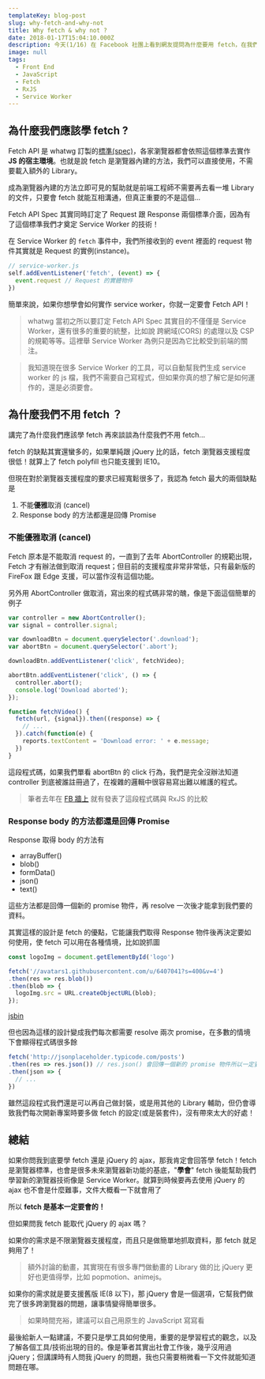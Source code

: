```yaml
---
templateKey: blog-post
slug: why-fetch-and-why-not
title: Why fetch & why not ?
date: 2018-01-17T15:04:10.000Z
description: 今天(1/16) 在 Facebook 社團上看到網友提問為什麼要用 fetch，在我們已經有 jQuery ajax 的情況下，fetch 能取代 jQuery 的 ajax 嗎？
image: null
tags:
  - Front End
  - JavaScript
  - Fetch
  - RxJS
  - Service Worker
---
```


## 為什麼我們應該學 fetch ?

Fetch API 是 whatwg 訂製的[標準(spec)](https://github.com/whatwg/fetch)，各家瀏覽器都會依照這個標準去實作 **JS 的宿主環境**。也就是說 fetch 是瀏覽器內建的方法，我們可以直接使用，不需要載入額外的 Library。

成為瀏覽器內建的方法立即可見的幫助就是前端工程師不需要再去看一堆 Library 的文件，只要會 fetch 就能互相溝通，但真正重要的不是這個...

Fetch API Spec 其實同時訂定了 Request 跟 Response 兩個標準介面，因為有了這個標準我們才奠定 Service Worker 的技術！

在 Service Worker 的 `fetch` 事件中，我們所接收到的 event 裡面的 request 物件其實就是 Request 的實例(instance)。

```javascript
// service-worker.js
self.addEventListener('fetch', (event) => {
  event.request // Request 的實體物件
})
```

簡單來說，如果你想學會如何實作 service worker，你就一定要會 Fetch API！

> whatwg 當初之所以要訂定 Fetch API Spec 其實目的不僅僅是 Service Worker，還有很多的重要的統整，比如說 跨網域(CORS) 的處理以及 CSP 的規範等等。這裡舉 Service Worker 為例只是因為它比較受到前端的關注。
  
> 我知道現在很多 Service Worker 的工具，可以自動幫我們生成 service worker 的 js 檔，我們不需要自己寫程式，但如果你真的想了解它是如何運作的，還是必須要會。

## 為什麼我們不用 fetch ？

講完了為什麼我們應該學 fetch 再來談談為什麼我們不用 fetch...

fetch 的缺點其實還蠻多的，如果單純跟 jQuery 比的話，fetch 瀏覽器支援程度很低！就算上了 fetch polyfill 也只能支援到 IE10。

但現在對於瀏覽器支援程度的要求已經寬鬆很多了，我認為 fetch 最大的兩個缺點是

1. 不能**優雅**取消 (cancel)
2. Response body 的方法都還是回傳 Promise


### 不能優雅取消 (cancel)

Fetch 原本是不能取消 request 的，一直到了去年 AbortController 的規範出現，Fetch 才有辦法做到取消 request；但目前的支援程度非常非常低，只有最新版的 FireFox 跟 Edge 支援，可以當作沒有這個功能。

另外用 AbortController 做取消，寫出來的程式碼非常的醜，像是下面這個簡單的例子

```javascript
var controller = new AbortController();
var signal = controller.signal;

var downloadBtn = document.querySelector('.download');
var abortBtn = document.querySelector('.abort');

downloadBtn.addEventListener('click', fetchVideo);

abortBtn.addEventListener('click', () => {
  controller.abort();
  console.log('Download aborted');
});

function fetchVideo() {
  fetch(url, {signal}).then((response) => {
    // ...
  }).catch(function(e) {
    reports.textContent = 'Download error: ' + e.message;
  })
}
```

這段程式碼，如果我們單看 abortBtn 的 click 行為，我們是完全沒辦法知道 controller 到底被誰註冊過了，在複雜的邏輯中很容易寫出難以維護的程式。

> 筆者去年在 [FB 牆上](https://www.facebook.com/photo.php?fbid=1957580130925329&set=pb.100000200839145.-2207520000.1516131294.&type=3&theater) 就有發表了這段程式碼與 RxJS 的比較

### Response body 的方法都還是回傳 Promise

Response 取得 body 的方法有

- arrayBuffer()
- blob()
- formData()
- json()
- text()

這些方法都是回傳一個新的 promise 物件，再 resolve 一次後才能拿到我們要的資料。

其實這樣的設計是 fetch 的優點，它能讓我們取得 Response 物件後再決定要如何使用，使 fetch 可以用在各種情境，比如說抓圖

```javascript
const logoImg = document.getElementById('logo')

fetch('//avatars1.githubusercontent.com/u/6407041?s=400&v=4')
.then(res => res.blob())
.then(blob => {
  logoImg.src = URL.createObjectURL(blob);
});
```
[jsbin](https://jsbin.com/hayipasiwi/3/edit?html,js,output)

但也因為這樣的設計變成我們每次都需要 resolve 兩次 promise，在多數的情境下會顯得程式碼很多餘

```javascript
fetch('http://jsonplaceholder.typicode.com/posts')
.then(res => res.json()) // res.json() 會回傳一個新的 promise 物件所以一定要再 then 一次做 resolve
.then(json => {  
  // ...  
})
```

雖然這段程式我們還是可以再自己做封裝，或是用其他的 Library 輔助，但仍會導致我們每次開新專案時要多做 fetch 的設定(或是裝套件)，沒有帶來太大的好處！

## 總結

如果你問我到底要學 fetch 還是 jQuery 的 ajax，那我肯定會回答學 fetch！fetch 是瀏覽器標準，也會是很多未來瀏覽器新功能的基底，"**學會**" fetch 後能幫助我們學習新的瀏覽器技術像是 Service Worker。就算到時候要再去使用 jQuery 的 ajax 也不會是什麼難事，文件大概看一下就會用了

所以 **fetch 是基本一定要會的！**

但如果問我 fetch 能取代 jQuery 的 ajax 嗎？ 

如果你的需求是不限瀏覽器支援程度，而且只是做簡單地抓取資料，那 fetch 就足夠用了！

> 額外討論的動畫，其實現在有很多專門做動畫的 Library 做的比 jQuery 更好也更值得學，比如 popmotion、animejs。

如果你的需求就是要支援舊版 IE(8 以下)，那 jQuery 會是一個選項，它幫我們做完了很多跨瀏覽器的問題，讓事情變得簡單很多。

> 如果時間充裕，建議可以自己用原生的 JavaScript 寫寫看

最後給新人一點建議，不要只是學工具如何使用，重要的是學習程式的觀念，以及了解各個工具/技術出現的目的。像是筆者其實出社會工作後，幾乎沒用過 jQuery；但講課時有人問我 jQuery 的問題，我也只需要稍微看一下文件就能知道問題在哪。